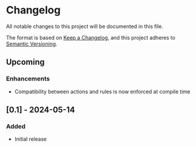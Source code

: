 # Changelog

All notable changes to this project will be documented in this file.

The format is based on [Keep a Changelog](https://keepachangelog.com/en/1.0.0/),
and this project adheres to [Semantic Versioning](https://semver.org/spec/v2.0.0.html).

## Upcoming
### Enhancements
* Compatibility between actions and rules is now enforced at compile time

## [0.1] - 2024-05-14
### Added
* Initial release
